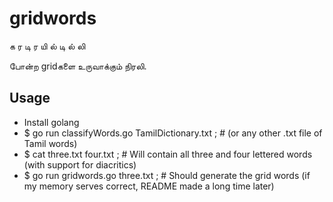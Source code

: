 # gridwords 

க ர டி
ர யி ல் 
டி ல் லி 

போன்ற gridகளை உருவாக்கும் நிரலி.

## Usage
* Install golang
* $ go run classifyWords.go TamilDictionary.txt ; # (or any other .txt file of Tamil words)
* $ cat three.txt four.txt ; # Will contain all three and four lettered words (with support for diacritics)
* $ go run gridwords.go three.txt ; # Should generate the grid words (if my memory serves correct, README made a long time later)
